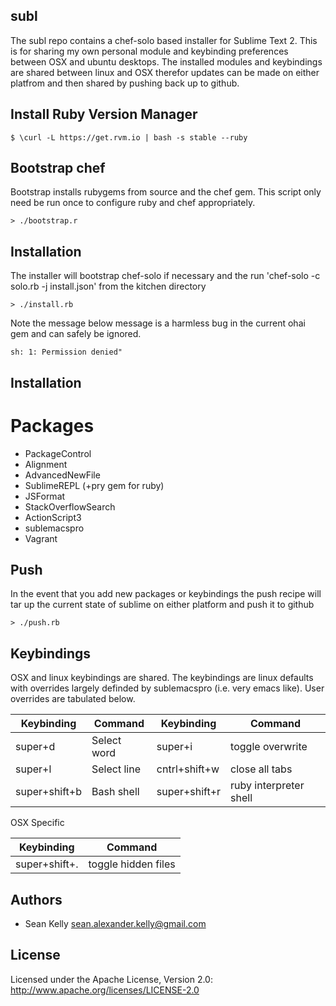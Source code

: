 ## subl 

The subl repo contains a chef-solo based installer for Sublime Text 2. This is for sharing my own personal module and keybinding preferences between OSX and ubuntu desktops.  The installed modules and keybindings are shared between linux and OSX therefor updates can be made on either platfrom and then shared by pushing back up to github.

## Install Ruby Version Manager

```
$ \curl -L https://get.rvm.io | bash -s stable --ruby

```
## Bootstrap chef

Bootstrap installs rubygems from source and the chef gem.  This script only need be run once to configure ruby and chef appropriately. 

```
> ./bootstrap.r
```
## Installation 
The installer will bootstrap chef-solo if necessary and the run 'chef-solo -c solo.rb -j install.json' from the kitchen directory

```
> ./install.rb
```
Note the message below message is a harmless bug in the current ohai gem and can safely be ignored. 

```
sh: 1: Permission denied"
```

## Installation 
# Packages
* PackageControl
* Alignment
* AdvancedNewFile
* SublimeREPL (+pry gem for ruby)
* JSFormat
* StackOverflowSearch
* ActionScript3
* sublemacspro
* Vagrant

## Push
In the event that you add new packages or keybindings the push recipe will tar up the current state of sublime on either platform and push it to github

```
> ./push.rb
```

## Keybindings

OSX and linux keybindings are shared.  The keybindings are linux defaults with overrides largely definded by sublemacspro (i.e. very emacs like).  User overrides are tabulated below. 

Keybinding    | Command       | Keybinding    | Command           
------------  | ------------- | ------------  | ----------------  
super+d       | Select word   | super+i       | toggle overwrite  
super+l       | Select line   | cntrl+shift+w | close all tabs    
super+shift+b | Bash shell    | super+shift+r | ruby interpreter shell

OSX Specific

Keybinding    | Command       
------------  | -------------------  
super+shift+. | toggle hidden files 

## Authors

* Sean Kelly sean.alexander.kelly@gmail.com

## License

Licensed under the Apache License, Version 2.0: http://www.apache.org/licenses/LICENSE-2.0

